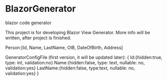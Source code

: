 # BlazorGenerator
blazor code generator

This project is for developing Blazor View Generator. More info will be written, after project is finished.

Person:[Id, Name, LastName, OIB, DateOfBirth, Address]

GeneratorConfigFile (first version, it will be updated later):
{
  Id:{hidden:true, type: int, validation:no}
  Name:{hidden:false, type: text, nullable: no, validation:yes}
  LastName:{hidden:false, type:text, nullable: no, validation:yes}
}
